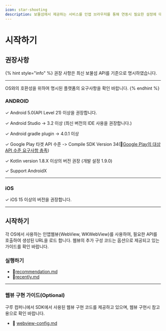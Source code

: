 ```yaml
---
icon: star-shooting
description: 보물섬에서 제공하는 서비스를 인앱 브라우저를 통해 연동시 필요한 설정에 대해 알아 보세요.
---
```


# 시작하기

## 권장사항

{% hint style="info" %}
권장 사항은 최신 보물섬 API를 기준으로 명시하였습니다.

***

OS와의 호환성을 위하여 명시된 플랫폼의 요구사항을 확인 바랍니다.
{% endhint %}

### ANDROID

✓ Android 5.0(API Level 21) 이상을 권장합니다.

✓ Android Studio -> 3.2 이상 (최신 버전의 IDE 사용을 권장합니다.)

✓ Android gradle plugin -> 4.0.1 이상

✓ Google Play 타겟 API 수준 -> Compile SDK Version 34(:link:[Google Play의 대상 API 수준 요구사항 충족](https://developer.android.com/google/play/requirements/target-sdk?hl=ko))

✓ Kotlin version 1.8.X 이상의 버전 권장 (개발 설정 1.9.0)

✓ Support AndroidX

***

### iOS

✓  iOS 15 이상의 버전을 권장합니다.

***

## 시작하기

각 OS에서 사용하는 인앱웹뷰{WebView, WKWebView}를 사용하여, 필요한 API를 호출하여 생성된 URL을 로드 합니다. 웹뷰의 추가 구성 코드는 옵션으로 제공되고 있는 가이드를 확인 바랍니다.

### 실행하기

* :link:[recommendation.md](channeling/recommendation.md "mention")
* :link:[recently.md](channeling/recently.md "mention")

***

### 웹뷰 구현 가이드(Optional)

구루 컴퍼니에서 SDK에서 사용된 웹뷰 구현 코드를 제공하고 있으며, 웹뷰 구현시 참고용으로 확인 바랍니다.

* :link: [webview-config.md](../webview-config.md "mention")








